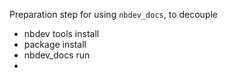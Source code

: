 Preparation step for using `nbdev_docs`, to decouple

- nbdev tools install
- package install
- nbdev_docs run
- 